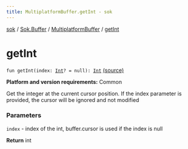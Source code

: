 ```yaml
---
title: MultiplatformBuffer.getInt - sok
---
```


[sok](../../index.html) / [Sok.Buffer](../index.html) / [MultiplatformBuffer](index.html) / [getInt](./get-int.html)

# getInt

`fun getInt(index: `[`Int`](https://kotlinlang.org/api/latest/jvm/stdlib/kotlin/-int/index.html)`? = null): `[`Int`](https://kotlinlang.org/api/latest/jvm/stdlib/kotlin/-int/index.html) [(source)](https://github.com/SeekDaSky/Sok/tree/master/common/sok-common/src/Sok/Buffer/MultiplatformBuffer.kt#L185)

**Platform and version requirements:** Common

Get the integer at the current cursor position. If the index parameter is provided, the cursor will be ignored and not modified

### Parameters

`index` - index of the int, buffer.cursor is used if the index is null

**Return**
int

